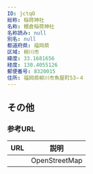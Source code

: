 ```yaml
---
ID: jctqO
総称: 稲荷神社
名称: 棚倉稲荷神社
名称読み: null
別名: null
都道府県: 福岡県
区域: 柳川市
緯度: 33.1681656
経度: 130.4055126
郵便番号: 8320015
住所: 福岡県柳川市魚屋町53−４
---
```


## その他

### 参考URL

| URL | 説明          |
| --- | ------------- |
|     | OpenStreetMap |
